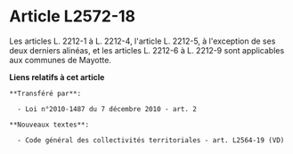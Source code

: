 # Article L2572-18

Les articles L. 2212-1 à L. 2212-4, l'article L. 2212-5, à l'exception de ses deux derniers alinéas, et les articles L.
2212-6 à L. 2212-9 sont applicables aux communes de Mayotte.

**Liens relatifs à cet article**

	**Transféré par**:

	  - Loi n°2010-1487 du 7 décembre 2010 - art. 2

	**Nouveaux textes**:

	  - Code général des collectivités territoriales - art. L2564-19 (VD)
